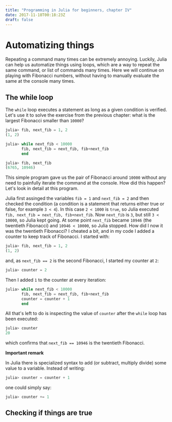 ```yaml
---
title: "Programming in Julia for beginners, chapter IV"
date: 2017-11-18T00:18:23Z
draft: false
---
```

# Automatizing things

Repeating a command many times can be extremely annoying. Luckily, Julia can help us automatize things using loops, which are a way to repeat the same command, or list of commands many times. Here we will continue on playing with Fibonacci numbers, without having to manually evaluate the same at the console many times.

## The while loop

The `while` loop executes a statement as long as a given condition is verified. Let's use it to solve the exercise from the previous chapter: what is the largest Fibonacci smaller than `10000`?

```julia
julia> fib, next_fib = 1, 2
(1, 2)

julia> while next_fib < 10000
       fib, next_fib = next_fib, fib+next_fib
       end

julia> fib, next_fib
(6765, 10946)
```

This simple program gave us the pair of Fibonacci around `10000` without any need to painfully iterate the command at the console. How did this happen? Let's look in detail at this program.

Julia first assinged the variables `fib = 1` and `next_fib = 2` and then checked the condition (a condition is a statement that returns either true or false, for example `3 < 4`). In this case `2 < 1000` is `true`, so Julia executed `fib, next_fib = next_fib, fib+next_fib`. Now `next_fib` is `3`, but still `3 < 10000`, so Julia kept going. At some point `next_fib` became `10946` (the twentieth Fibonacci) and `10946 < 10000`, so Julia stopped. How did I now it was the twentieth Fibonacci? I cheated a bit, and in my code I added a counter to keep track of Fibonacci. I started with:

```julia
julia> fib, next_fib = 1, 2
(1, 2)
```

and, as `next_fib == 2` is the second Fibonacci, I started my counter at `2`:

```julia
julia> counter = 2
```

Then I added `1` to the counter at every iteration:

```julia
julia> while next_fib < 10000
       fib, next_fib = next_fib, fib+next_fib
       counter = counter + 1
       end
```

All that's left to do is inspecting the value of `counter` after the `while` loop has been executed:

```julia
julia> counter
20
```

which confirms that `next_fib == 10946` is the twentieth Fibonacci.
<div class="boxBorder">

**Important remark**

In Julia there is specialized syntax to add (or subtract, multiply divide) some value to a variable. Instead of writing:

```julia
julia> counter = counter + 1
```

one could simply say:

```julia
julia> counter += 1
```
</div>

## Checking if things are true
